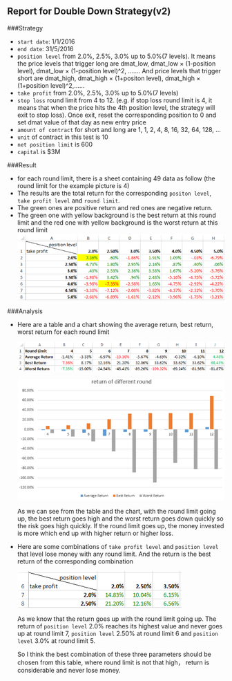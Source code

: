 ## Report for Double Down Strategy(v2)
###Strategy
- `start date`: 1/1/2016
- `end date`: 31/5/2016
- `position level` from 2.0%, 2.5%, 3.0% up to 5.0%(7 levels). It means the price levels that trigger long are dmat_low, dmat_low × (1-position level), dmat_low × (1-position level)^2, ....... And price levels that trigger short are dmat_high, dmat_high × (1+positon level), dmat_high × (1+position level)^2,......
- `take profit` from 2.0%, 2.5%, 3.0% up to 5.0%(7 levels)
- `stop loss` round limit from 4 to 12. (e.g. if stop loss round limit is 4, it means that when the price hits the 4th position level, the strategy will exit to stop loss). Once exit, reset the corresponding position to 0 and set dmat value of that day as new entry price
- `amount of contract` for short and long are 1, 1, 2, 4, 8, 16, 32, 64, 128, ...
- `unit` of contract in this test is 10
- `net position limit` is 600
- `capital` is $3M

###Result
- for each round limit, there is a sheet containing 49 data as follow (the round limit for the example picture is 4)
- The results are the total return for the corresponding `positon level`, `take profit level` and `round limit`. 
- The green ones are positive return and red ones are negative return. 
- The green one with yellow background is the best return at this round limit and the red one with yellow background is the worst return at this round limit
	![](./round_limit_4.PNG)

###Analysis
- Here are a table and a chart showing the average return, best return, worst return for each round limit

	![](./round_limit_change.PNG)

	![](./return_of_different_round.PNG)
	
	As we can see from the table and the chart, with the round limit going up, the best return goes high and the worst return goes down quickly so the risk goes high quickly. If the round limit goes up, the money invested is more which end up with higher return or higher loss.

- Here are some combinations of `take profit level` and `position level` that level lose money with any round limit. And the return is the best return of the corresponding combination

	![](./best_combination.PNG)
	
	As we know that the return goes up with the round limit going up. The return of `position level` 2.0% reaches its highest value and never goes up at round limit 7, `position level` 2.50% at round limit 6 and `position level` 3.0% at round limit 5.
	
	So I think the best combination of these three parameters should be chosen from this table, where round limit is not that high， return is considerable and never lose money.